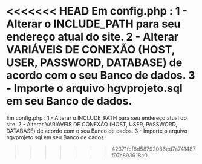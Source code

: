 <<<<<<< HEAD
Em config.php :
 1 - Alterar o INCLUDE_PATH para seu endereço atual do site.
 2 - Alterar VARIÁVEIS DE CONEXÃO (HOST, USER, PASSWORD, DATABASE) de acordo com o seu Banco de dados. 
 3 - Importe o arquivo hgvprojeto.sql em seu Banco de dados.
=======
Em config.php :
 1 - Alterar o INCLUDE_PATH para seu endereço atual do site.
 2 - Alterar VARIÁVEIS DE CONEXÃO (HOST, USER, PASSWORD, DATABASE) de acordo com o seu Banco de dados. 
 3 - Importe o arquivo hgvprojeto.sql em seu Banco de dados.
>>>>>>> 42371fcf8d58792086ed7a741487f97c893918c0
